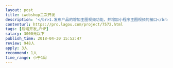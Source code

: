 ```yaml
---                
layout: post       
title: iwebshop二次开发           
description: '</br>1.发布产品的增加主图视频功能，并增加小程序主图视频的接口</br>2.修改C端用户与商户的结算绑定关系。</br>3.商户数据API接口开发，如 今日访客，今日订单数量，提现接口，商品上下架接口，商品价格修改接口，等等</br>'     
contenturl: https://pro.lagou.com/project/7572.html      
tags: [后端开发,PHP]            
salary: 3000元以下          
publish_time: 2018-04-30 15:52:47         
review: 948人                   
apply: 3人                   
recommend: 1人                   
time_range: 小于1周              
---                 
```

